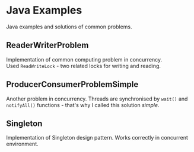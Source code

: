 # Java Examples
Java examples and solutions of common problems.

## ReaderWriterProblem
Implementation of common computing problem in concurrency.  
Used `ReadWriteLock` - two related locks for writing and reading.

## ProducerConsumerProblemSimple
Another problem in concurrency. Threads are synchronised by `wait()` 
and `notifyAll()` functions - that's why I called this solution _simple_.

## Singleton
Implementation of Singleton design pattern.
Works correctly in concurrent environment.
